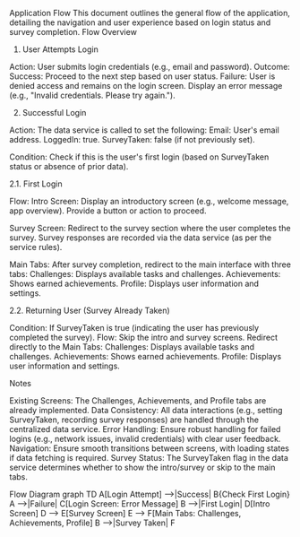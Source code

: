 Application Flow
This document outlines the general flow of the application, detailing the navigation and user experience based on login status and survey completion.
Flow Overview
1. User Attempts Login

Action: User submits login credentials (e.g., email and password).
Outcome:
Success: Proceed to the next step based on user status.
Failure: User is denied access and remains on the login screen.
Display an error message (e.g., "Invalid credentials. Please try again.").





2. Successful Login

Action: The data service is called to set the following:
Email: User's email address.
LoggedIn: true.
SurveyTaken: false (if not previously set).


Condition: Check if this is the user's first login (based on SurveyTaken status or absence of prior data).

2.1. First Login

Flow:
Intro Screen:
Display an introductory screen (e.g., welcome message, app overview).
Provide a button or action to proceed.


Survey Screen:
Redirect to the survey section where the user completes the survey.
Survey responses are recorded via the data service (as per the service rules).


Main Tabs:
After survey completion, redirect to the main interface with three tabs:
Challenges: Displays available tasks and challenges.
Achievements: Shows earned achievements.
Profile: Displays user information and settings.







2.2. Returning User (Survey Already Taken)

Condition: If SurveyTaken is true (indicating the user has previously completed the survey).
Flow:
Skip the intro and survey screens.
Redirect directly to the Main Tabs:
Challenges: Displays available tasks and challenges.
Achievements: Shows earned achievements.
Profile: Displays user information and settings.





Notes

Existing Screens: The Challenges, Achievements, and Profile tabs are already implemented.
Data Consistency: All data interactions (e.g., setting SurveyTaken, recording survey responses) are handled through the centralized data service.
Error Handling: Ensure robust handling for failed logins (e.g., network issues, invalid credentials) with clear user feedback.
Navigation: Ensure smooth transitions between screens, with loading states if data fetching is required.
Survey Status: The SurveyTaken flag in the data service determines whether to show the intro/survey or skip to the main tabs.

Flow Diagram
graph TD
    A[Login Attempt] -->|Success| B{Check First Login}
    A -->|Failure| C[Login Screen: Error Message]
    B -->|First Login| D[Intro Screen]
    D --> E[Survey Screen]
    E --> F[Main Tabs: Challenges, Achievements, Profile]
    B -->|Survey Taken| F


